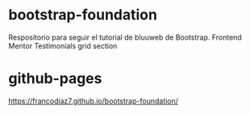 # bootstrap-foundation
Respositorio para seguir el tutorial de bluuweb de Bootstrap. Frontend Mentor Testimonials grid section
# github-pages
https://francodiaz7.github.io/bootstrap-foundation/
